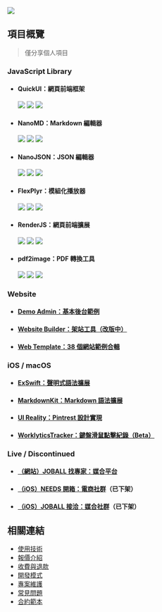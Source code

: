 ![](https://github-readme-stats.vercel.app/api?username=pardnchiu&show_icons=true)

## 項目概覽
> 僅分享個人項目

### JavaScript Library

- #### QuickUI：網頁前端框架
  [![](https://img.shields.io/badge/go-Website-bb4444)](https://quickui.pardn.io) ![](https://img.shields.io/npm/v/@pardnchiu/quickui) ![](https://img.shields.io/jsdelivr/npm/hm/@pardnchiu/quickui)
- #### NanoMD：Markdown 編輯器
  [![](https://img.shields.io/badge/go-Website-bb4444)](https://nanomd.pardn.io) ![](https://img.shields.io/npm/v/@pardnchiu/nanomd) ![](https://img.shields.io/jsdelivr/npm/hm/@pardnchiu/nanomd)
- #### NanoJSON：JSON 編輯器
  [![](https://img.shields.io/badge/go-Website-bb4444)](https://nanojson.pardn.io) ![](https://img.shields.io/npm/v/@pardnchiu/nanojson) ![](https://img.shields.io/jsdelivr/npm/hm/@pardnchiu/nanojson)
- #### FlexPlyr：模組化播放器
  [![](https://img.shields.io/badge/go-Website-bb4444)](https://flexplyr.pardn.io) ![](https://img.shields.io/npm/v/@pardnchiu/flexplyr) ![](https://img.shields.io/jsdelivr/npm/hm/@pardnchiu/flexplyr)
- #### RenderJS：網頁前端擴展
  [![](https://img.shields.io/badge/go-Website-bb4444)](https://renderjs.pardn.io) ![](https://img.shields.io/npm/v/@pardnchiu/renderjs) ![](https://img.shields.io/jsdelivr/npm/hm/@pardnchiu/renderjs)
- #### pdf2image：PDF 轉換工具
  [![](https://img.shields.io/badge/go-Website-bb4444)](https://pardn.io/pdf2image) ![](https://img.shields.io/npm/v/@pardnchiu/pdf2image) ![](https://img.shields.io/jsdelivr/npm/hm/@pardnchiu/pdf2image)

### Website

- #### [Demo Admin：基本後台範例](https://demo-admin.pardn.io)
- #### [Website Builder：架站工具（改版中）](https://pardn.io/website-builder)
- #### [Web Template：38 個網站範例合輯](https://pardn.io/web-template)

### iOS / macOS

- #### [ExSwift：聲明式語法擴展](https://github.com/pardnchiu/ExSwift)
- #### [MarkdownKit：Markdown 語法擴展](https://github.com/pardnchiu/MarkdownKit)
- #### [UI Reality：Pintrest 設計實現](https://github.com/pardnchiu/swift-UI-reality)
- #### [WorklyticsTracker：鍵盤滑鼠點擊紀錄（Beta）](https://github.com/pardnchiu/WorklyticsTracker)

### Live / Discontinued

- #### [（網站）JOBALL 找專家：媒合平台](https://joball.tw)
- #### [（iOS）NEEDS 開箱：電商社群](https://appadvice.com/app/e9-96-8b-e7-ae-b1/1460355322.amp)（已下架）
- #### [（iOS）JOBALL 接洽：媒合社群](https://appadvice.com/app/joball-e6-8e-a5-e6-b4-bd/1272878907.amp)（已下架）

## 相關連結

- [使用技術](./使用技術.md)
- [報價介紹](./報價介紹.md)
- [收費與退款](./收費與退款.md)
- [開發模式](./開發模式.md)
- [專案維護](./專案維護.md)
- [常見問題](./常見問題.md)
- [合約範本](./合約範本.md)
